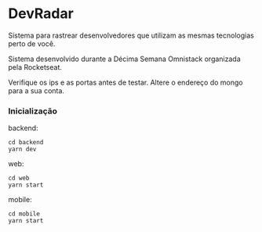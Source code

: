 # DevRadar
Sistema para rastrear desenvolvedores que utilizam as mesmas tecnologias perto de você.

Sistema desenvolvido durante a Décima Semana Omnistack organizada pela Rocketseat.

Verifique os ips e as portas antes de testar. Altere o endereço do mongo para a sua conta.

### Inicialização

backend:
```
cd backend
yarn dev
```

web:
```
cd web
yarn start
```

mobile:
```
cd mobile
yarn start
```
